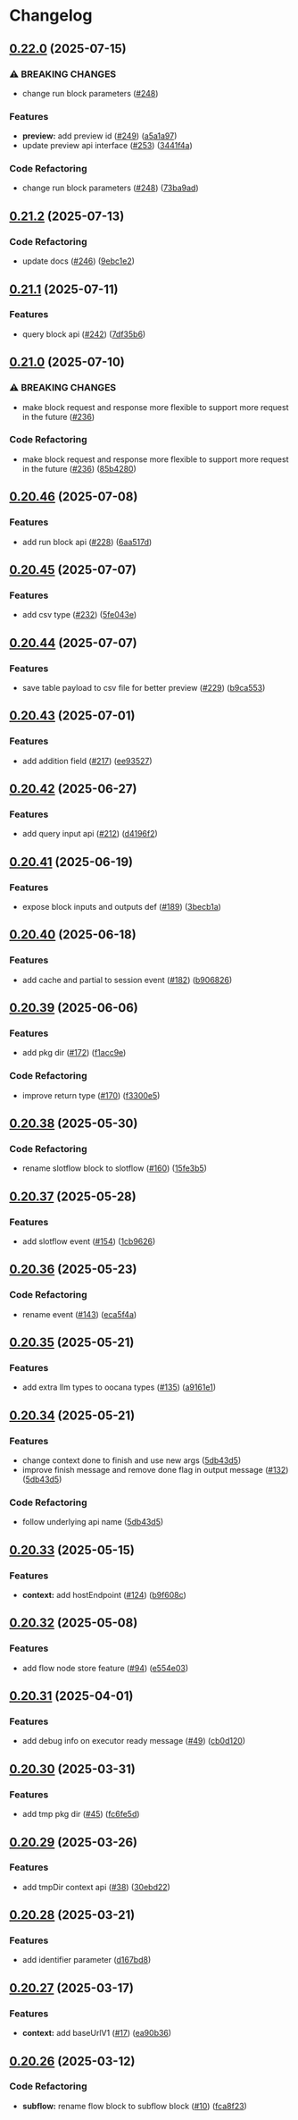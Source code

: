 # Changelog

## [0.22.0](https://github.com/oomol/oocana-node/compare/@oomol/oocana-types-v0.21.2...@oomol/oocana-types-v0.22.0) (2025-07-15)


### ⚠ BREAKING CHANGES

* change run block parameters ([#248](https://github.com/oomol/oocana-node/issues/248))

### Features

* **preview:** add preview id ([#249](https://github.com/oomol/oocana-node/issues/249)) ([a5a1a97](https://github.com/oomol/oocana-node/commit/a5a1a97f33c5d93fd4fbbd9e4754fcb156567530))
* update preview api interface ([#253](https://github.com/oomol/oocana-node/issues/253)) ([3441f4a](https://github.com/oomol/oocana-node/commit/3441f4a01fdd39df1bc8a2810229b6eab858e9fd))


### Code Refactoring

* change run block parameters ([#248](https://github.com/oomol/oocana-node/issues/248)) ([73ba9ad](https://github.com/oomol/oocana-node/commit/73ba9adb33ee68046db82fe28487a04fe3b432dc))

## [0.21.2](https://github.com/oomol/oocana-node/compare/@oomol/oocana-types-v0.21.1...@oomol/oocana-types-v0.21.2) (2025-07-13)


### Code Refactoring

* update docs ([#246](https://github.com/oomol/oocana-node/issues/246)) ([9ebc1e2](https://github.com/oomol/oocana-node/commit/9ebc1e2a65a69e658bf0b07663f61b25541063e1))

## [0.21.1](https://github.com/oomol/oocana-node/compare/@oomol/oocana-types-v0.21.0...@oomol/oocana-types-v0.21.1) (2025-07-11)


### Features

* query block api ([#242](https://github.com/oomol/oocana-node/issues/242)) ([7df35b6](https://github.com/oomol/oocana-node/commit/7df35b65e965494eebf2ac15819b4ef2df180724))

## [0.21.0](https://github.com/oomol/oocana-node/compare/@oomol/oocana-types-v0.20.46...@oomol/oocana-types-v0.21.0) (2025-07-10)


### ⚠ BREAKING CHANGES

* make block request and response more flexible to support more request in the future  ([#236](https://github.com/oomol/oocana-node/issues/236))

### Code Refactoring

* make block request and response more flexible to support more request in the future  ([#236](https://github.com/oomol/oocana-node/issues/236)) ([85b4280](https://github.com/oomol/oocana-node/commit/85b42801cb659c23f7ef435d06748582bb4fc879))

## [0.20.46](https://github.com/oomol/oocana-node/compare/@oomol/oocana-types-v0.20.45...@oomol/oocana-types-v0.20.46) (2025-07-08)


### Features

* add run block api ([#228](https://github.com/oomol/oocana-node/issues/228)) ([6aa517d](https://github.com/oomol/oocana-node/commit/6aa517dcbf1ec6ae298c86ddc4ee78f3d0d13853))

## [0.20.45](https://github.com/oomol/oocana-node/compare/@oomol/oocana-types-v0.20.44...@oomol/oocana-types-v0.20.45) (2025-07-07)


### Features

* add csv type ([#232](https://github.com/oomol/oocana-node/issues/232)) ([5fe043e](https://github.com/oomol/oocana-node/commit/5fe043e9ba262065c83778b477bc9e0a7aa101f5))

## [0.20.44](https://github.com/oomol/oocana-node/compare/@oomol/oocana-types-v0.20.43...@oomol/oocana-types-v0.20.44) (2025-07-07)


### Features

* save table payload to csv file for better preview ([#229](https://github.com/oomol/oocana-node/issues/229)) ([b9ca553](https://github.com/oomol/oocana-node/commit/b9ca55344c014311c71368979e201ee6e77e724b))

## [0.20.43](https://github.com/oomol/oocana-node/compare/@oomol/oocana-types-v0.20.42...@oomol/oocana-types-v0.20.43) (2025-07-01)


### Features

* add addition field ([#217](https://github.com/oomol/oocana-node/issues/217)) ([ee93527](https://github.com/oomol/oocana-node/commit/ee93527d847226e5492b663316065333c4fb61d5))

## [0.20.42](https://github.com/oomol/oocana-node/compare/@oomol/oocana-types-v0.20.41...@oomol/oocana-types-v0.20.42) (2025-06-27)


### Features

* add query input api ([#212](https://github.com/oomol/oocana-node/issues/212)) ([d4196f2](https://github.com/oomol/oocana-node/commit/d4196f255818cca3a206b8de0b057921950e1846))

## [0.20.41](https://github.com/oomol/oocana-node/compare/@oomol/oocana-types-v0.20.40...@oomol/oocana-types-v0.20.41) (2025-06-19)


### Features

* expose block inputs and outputs def ([#189](https://github.com/oomol/oocana-node/issues/189)) ([3becb1a](https://github.com/oomol/oocana-node/commit/3becb1afb9b4686e5c59b4ebd1b878aee2366a6e))

## [0.20.40](https://github.com/oomol/oocana-node/compare/@oomol/oocana-types-v0.20.39...@oomol/oocana-types-v0.20.40) (2025-06-18)


### Features

* add cache and partial to session event ([#182](https://github.com/oomol/oocana-node/issues/182)) ([b906826](https://github.com/oomol/oocana-node/commit/b906826a637e993acad14b6348eb3646c72f68d5))

## [0.20.39](https://github.com/oomol/oocana-node/compare/@oomol/oocana-types-v0.20.38...@oomol/oocana-types-v0.20.39) (2025-06-06)


### Features

* add pkg dir ([#172](https://github.com/oomol/oocana-node/issues/172)) ([f1acc9e](https://github.com/oomol/oocana-node/commit/f1acc9eafdd536f4395fae3cbfa7cbe896866884))


### Code Refactoring

* improve return type ([#170](https://github.com/oomol/oocana-node/issues/170)) ([f3300e5](https://github.com/oomol/oocana-node/commit/f3300e5ad69b888baabe9481a8b0376f442cab24))

## [0.20.38](https://github.com/oomol/oocana-node/compare/@oomol/oocana-types-v0.20.37...@oomol/oocana-types-v0.20.38) (2025-05-30)


### Code Refactoring

* rename slotflow block to slotflow ([#160](https://github.com/oomol/oocana-node/issues/160)) ([15fe3b5](https://github.com/oomol/oocana-node/commit/15fe3b51749bb64692634630f6b5b02ff0c1592f))

## [0.20.37](https://github.com/oomol/oocana-node/compare/@oomol/oocana-types-v0.20.36...@oomol/oocana-types-v0.20.37) (2025-05-28)


### Features

* add slotflow event ([#154](https://github.com/oomol/oocana-node/issues/154)) ([1cb9626](https://github.com/oomol/oocana-node/commit/1cb9626bcd9dfd1dfc65b1905d40eb374ed9c022))

## [0.20.36](https://github.com/oomol/oocana-node/compare/@oomol/oocana-types-v0.20.35...@oomol/oocana-types-v0.20.36) (2025-05-23)


### Code Refactoring

* rename event ([#143](https://github.com/oomol/oocana-node/issues/143)) ([eca5f4a](https://github.com/oomol/oocana-node/commit/eca5f4a93a645789d311001f6f4fc851e4181b86))

## [0.20.35](https://github.com/oomol/oocana-node/compare/@oomol/oocana-types-v0.20.34...@oomol/oocana-types-v0.20.35) (2025-05-21)


### Features

* add extra llm types to oocana types ([#135](https://github.com/oomol/oocana-node/issues/135)) ([a9161e1](https://github.com/oomol/oocana-node/commit/a9161e12cfe9432bdbf5eed9c30a75de8a04bcee))

## [0.20.34](https://github.com/oomol/oocana-node/compare/@oomol/oocana-types-v0.20.33...@oomol/oocana-types-v0.20.34) (2025-05-21)


### Features

* change context done to finish and use new args ([5db43d5](https://github.com/oomol/oocana-node/commit/5db43d5191982fe4f2bd81463b4b4a1f68e37b3c))
* improve finish message and remove done flag in output message ([#132](https://github.com/oomol/oocana-node/issues/132)) ([5db43d5](https://github.com/oomol/oocana-node/commit/5db43d5191982fe4f2bd81463b4b4a1f68e37b3c))


### Code Refactoring

* follow underlying api name ([5db43d5](https://github.com/oomol/oocana-node/commit/5db43d5191982fe4f2bd81463b4b4a1f68e37b3c))

## [0.20.33](https://github.com/oomol/oocana-node/compare/@oomol/oocana-types-v0.20.32...@oomol/oocana-types-v0.20.33) (2025-05-15)


### Features

* **context:** add hostEndpoint ([#124](https://github.com/oomol/oocana-node/issues/124)) ([b9f608c](https://github.com/oomol/oocana-node/commit/b9f608cedd5bed7f878cabf996d1a970926cdcec))

## [0.20.32](https://github.com/oomol/oocana-node/compare/@oomol/oocana-types-v0.20.31...@oomol/oocana-types-v0.20.32) (2025-05-08)


### Features

* add flow node store feature ([#94](https://github.com/oomol/oocana-node/issues/94)) ([e554e03](https://github.com/oomol/oocana-node/commit/e554e03763a892d85ca26fb4424cd41227c50ae9))

## [0.20.31](https://github.com/oomol/oocana-node/compare/@oomol/oocana-types-v0.20.30...@oomol/oocana-types-v0.20.31) (2025-04-01)


### Features

* add debug info on executor ready message ([#49](https://github.com/oomol/oocana-node/issues/49)) ([cb0d120](https://github.com/oomol/oocana-node/commit/cb0d12069e1904cb2dc7a95da2bda08702af9792))

## [0.20.30](https://github.com/oomol/oocana-node/compare/@oomol/oocana-types-v0.20.29...@oomol/oocana-types-v0.20.30) (2025-03-31)


### Features

* add tmp pkg dir ([#45](https://github.com/oomol/oocana-node/issues/45)) ([fc6fe5d](https://github.com/oomol/oocana-node/commit/fc6fe5d487dad30fd0a1f23979ca27d388b6815d))

## [0.20.29](https://github.com/oomol/oocana-node/compare/@oomol/oocana-types-v0.20.28...@oomol/oocana-types-v0.20.29) (2025-03-26)


### Features

* add tmpDir context api ([#38](https://github.com/oomol/oocana-node/issues/38)) ([30ebd22](https://github.com/oomol/oocana-node/commit/30ebd220b27df8108156f12c24151c5f2e7d1e34))

## [0.20.28](https://github.com/oomol/oocana-node/compare/@oomol/oocana-types-v0.20.27...@oomol/oocana-types-v0.20.28) (2025-03-21)


### Features

* add identifier parameter ([d167bd8](https://github.com/oomol/oocana-node/commit/d167bd888f7ed11c20fbe368f32395aac5438c3e))

## [0.20.27](https://github.com/oomol/oocana-node/compare/@oomol/oocana-types-v0.20.26...@oomol/oocana-types-v0.20.27) (2025-03-17)


### Features

* **context:** add baseUrlV1 ([#17](https://github.com/oomol/oocana-node/issues/17)) ([ea90b36](https://github.com/oomol/oocana-node/commit/ea90b360cf6b3b0f7c3b3e295c794c2b28466e6a))

## [0.20.26](https://github.com/oomol/oocana-node/compare/@oomol/oocana-types-v0.20.25...@oomol/oocana-types-v0.20.26) (2025-03-12)


### Code Refactoring

* **subflow:** rename flow block to subflow block ([#10](https://github.com/oomol/oocana-node/issues/10)) ([fca8f23](https://github.com/oomol/oocana-node/commit/fca8f23314d8f7d77aa7f558fe0241ce6cbd2fd5))
